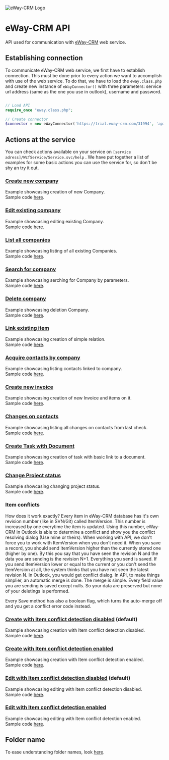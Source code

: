 ![eWay-CRM Logo](https://www.eway-crm.com/wp-content/themes/eway/img/email/logo_grey.png)
# eWay-CRM API
API used for communication with [eWay-CRM](http://www.eway-crm.com/) web service.

## Establishing connection
To communicate eWay-CRM web service, we first have to establish connection. This must be done prior to every action we want to accomplish with use of the web service. To do that, we have to load the ```eway.class.php``` and create new instance of ```eWayConnector()``` with three parameters: service url address (same as the one you use in outlook), username and password. 

```php

// Load API
require_once "eway.class.php";

// Create connector
$connector = new eWayConnector('https://trial.eway-crm.com/31994', 'api', 'ApiTrial@eWay-CRM');

```

## Actions at the service
You can check actions available on your service on ```[service adress]/WcfService/Service.svc/help``` .  We have put together a list of examples for some basic actions you can use the service for, so don't be shy an try it out.

### [Create new company](Examples/CreateNewCompany/README.md)<br />
Example showcasing creation of new Company.<br />
Sample code [here](Examples/CreateNewCompany/sample_code.php).

### [Edit existing company](Examples/EditExistingCompany/README.md)<br />
Example showcasing editing existing Company.<br />
Sample code [here](Examples/EditExistingCompany/sample_code.php).

### [List all companies](Examples/ListAllCompanies/README.md)<br />
Example showcasing listing of all existing Companies.<br />
Sample code [here](Examples/ListAllCompanies/sample_code.php).

### [Search for company](Examples/SearchForCompany/README.md)<br />
Example showcasing serching for Company by parameters.<br />
Sample code [here](Examples/SearchForCompany/sample_code.php).

### [Delete company](Examples/DeleteCompany/README.md)<br />
Example showcasing deletion Company.<br />
Sample code [here](Examples/DeleteCompany/sample_code.php).

### [Link existing item](Examples/LinkExistingItem/README.md)<br />
Example showcasing creation of simple relation.<br />
Sample code [here](Examples/LinkExistingItem/sample_code.php).

### [Acquire contacts by company](Examples/AcquireContactsByCompany/README.md)<br />
Example showcasing listing contacts linked to company.<br />
Sample code [here](Examples/AcquireContactsByCompany/sample_code.php).

### [Create new invoice](Examples/CreateNewInvoice/README.md)<br />
Example showcasing creation of new Invoice and items on it.<br />
Sample code [here](Examples/CreateNewInvoice/sample_code.php).

### [Changes on contacts](Examples/ChangesOnContacts/README.md)<br />
Example showcasing listing all changes on contacts from last check.<br />
Sample code [here](Examples/ChangesOnContacts/sample_code.php).

### [Create Task with Document](Examples/CreateTaskWithDocument/README.md)<br />
Example showcasing creation of task with basic link to a document.<br />
Sample code [here](Examples/CreateTaskWithDocument/sample_code.php).

### [Change Project status](Examples/ChangeProjectStatus/README.md)<br />
Example showcasing changing project status.<br />
Sample code [here](Examples/ChangeProjectStatus/sample_code.php).

### Item conflicts
How does it work exactly? Every item in eWay-CRM database has it's own revision number (like in SVN/Git) called ItemVersion. This number is increased by one everytime the item is updated. Using this number, eWay-CRM in Outlook is able to determine a conflict and show you the conflict resolving dialog (Use mine or theirs). When working with API, we don't force you to work with ItemVersion when you don't need it. When you save a record, you should send ItemVersion higher than the currently stored one (higher by one). By this you say that you have seen the revision N and the data you are sending is the revision N+1. Everything you send is saved. If you send ItemVersion lower or equal to the current or you don't send the ItemVersion at all, the system thinks that you have not seen the latest revision N. In Outlook, you would get conflict dialog. In API, to make things simplier, an automatic merge is done. The merge is simple. Every field value you are sending is saved except nulls. So your data are preserved but none of your deletings is performed.

Every Save method has also a boolean flag, which turns the auto-merge off and you get a conflict error code instead.

### [Create with Item conflict detection disabled](Examples/SaveDieOnConflictFalse/README.md) (default)<br />
Example showcasing creation with Item conflict detection disabled.<br />
Sample code [here](Examples/SaveDieOnConflictFalse/sample_code.php).

### [Create with Item conflict detection enabled](Examples/SaveDieOnConflictTrue/README.md)<br />
Example showcasing creation with Item conflict detection enabled.<br />
Sample code [here](Examples/SaveDieOnConflictTrue/sample_code.php).

### [Edit with Item conflict detection disabled](Examples/EditDieOnConflictFalse/README.md) (default)<br />
Example showcasing editing with Item conflict detection disabled.<br />
Sample code [here](Examples/EditDieOnConflictFalse/sample_code.php).

### [Edit with Item conflict detection enabled](Examples/EditDieOnConflictTrue/README.md)<br />
Example showcasing editing with Item conflict detection enabled.<br />
Sample code [here](Examples/EditDieOnConflictTrue/sample_code.php).

## Folder name
To ease understanding folder names, look [here](FolderNames.md).
